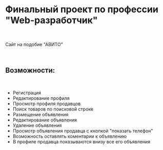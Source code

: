 <h1>Финальный проект по профессии "Web-разработчик"</h1> 
<br>
<p>Сайт на подобие "АВИТО"</p> 
<br>
<h2>Возможности:</h2> 
<br>
<ul>
    <li>Регистрация</li>
    <li>Редактирование профиля</li>
    <li>Просмотр профиля продавцов</li>
    <li>Поиск товаров по поисковой строке</li>
    <li>Размещение объявления</li>
    <li>Редактирование объявления</li>
    <li>Удаление объявления</li>
    <li>Просмотр объявления продавца с кнопкой "показать телефон"</li>
    <li>Возможность оставлять коментарии к объявлению</li>
    <li>В профиле продавца показываются внизу все его объявления</li>
</ul>